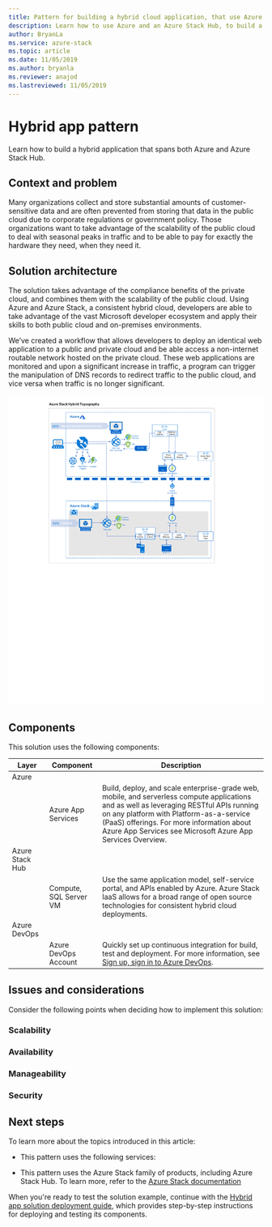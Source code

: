 ```yaml
---
title: Pattern for building a hybrid cloud application, that use Azure and an Azure Stack Hub.
description: Learn how to use Azure and an Azure Stack Hub, to build a hybrid cloud application.
author: BryanLa
ms.service: azure-stack
ms.topic: article
ms.date: 11/05/2019
ms.author: bryanla
ms.reviewer: anajod
ms.lastreviewed: 11/05/2019
---
```


# Hybrid app pattern

Learn how to build a hybrid application that spans both Azure and Azure Stack Hub.

## Context and problem

Many organizations collect and store substantial amounts of customer-sensitive data and are often prevented from storing that data in the public cloud due to corporate regulations or government policy. Those organizations want to take advantage of the scalability of the public cloud to deal with seasonal peaks in traffic and to be able to pay for exactly the hardware they need, when they need it.

## Solution architecture

The solution takes advantage of the compliance benefits of the private cloud, and combines them with the scalability of the public cloud. Using Azure and Azure Stack, a consistent hybrid cloud, developers are able to take advantage of the vast Microsoft developer ecosystem and apply their skills to both public cloud and on-premises environments.

We’ve created a workflow that allows developers to deploy an identical web application to a public and private cloud and be able access a non-internet routable network hosted on the private cloud. These web applications are monitored and upon a significant increase in traffic, a program can trigger the manipulation of DNS records to redirect traffic to the public cloud, and vice versa when traffic is no longer significant.

![hybrid app architecture](media/pattern-hybrid-app/solution-architecture.png)

## Components

This solution uses the following components:

| Layer | Component | Description |
|----------|-----------|-------------|
| Azure |  |  |
| | Azure App Services | Build, deploy, and scale enterprise-grade web, mobile, and serverless compute applications and as well as leveraging RESTful APIs running on any platform with Platform-as-a-service (PaaS) offerings. For more information about Azure App Services see Microsoft Azure App Services Overview. |
| Azure Stack Hub |    |             |
| | Compute, SQL Server VM | Use the same application model, self-service portal, and APIs enabled by Azure. Azure Stack IaaS allows for a broad range of open source technologies for consistent hybrid cloud deployments. |
| Azure DevOps | | |
| | Azure DevOps Account | Quickly set up continuous integration for build, test and deployment. For more information, see [Sign up, sign in to Azure DevOps](/azure/devops/user-guide/sign-up-invite-teammates?view=azure-devops). |

## Issues and considerations

Consider the following points when deciding how to implement this solution:

### Scalability 


### Availability


### Manageability


### Security


## Next steps

To learn more about the topics introduced in this article:

- This pattern uses the following services:

- This pattern uses the Azure Stack family of products, including Azure Stack Hub. To learn more, refer to the [Azure Stack documentation](/azure-stack)

When you're ready to test the solution example, continue with the [Hybrid app solution deployment guide](solution-deployment-guide-hybrid.md), which provides step-by-step instructions for deploying and testing its components.
